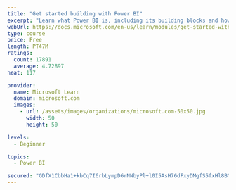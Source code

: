 ```yaml
---
title: "Get started building with Power BI"
excerpt: "Learn what Power BI is, including its building blocks and how they work together."
webUrl: https://docs.microsoft.com/en-us/learn/modules/get-started-with-power-bi/
type: course
price: Free
length: PT47M
ratings:
  count: 17891
  average: 4.72897
heat: 117

provider:
  name: Microsoft Learn
  domain: microsoft.com
  images:
    - url: /assets/images/organizations/microsoft.com-50x50.jpg
      width: 50
      height: 50

levels:
  - Beginner

topics:
  - Power BI

secured: "GDfX1CbbHa1+kbCq7I6rbLympD6rNNbyPl+l0I5AsH76dFxyDMgfS5fxHl8BMJ7ezcG5T/0rKPvMhrEAitUc3Se1g/rSLCk4pIuno555qOvpo4slxzydBNeiFaLwxZAFR9gG2DrCp8ZACID7GcwtJlUIVhqK57uBfyeTa4WO50oxapL+6INZ0/owCOixoEURJ3dWRRpB6tXECViPb9bSJF1PZmTcAWiVyv16iHJKuNDvdbn27wHMUFf0P9P/tRUzyPdFC9E59t3PiCLAk4j0swh6m40fwd7AL40rAhXDqpD33GXqx5wpBy8QyPOlC3LrXJNtJECSmb7jFmQbxL/boRCgrFKUshq5FjHfyMedDV6ZabRMAZJ1xouRPgDVviIT+5AZBop6nP9o9RSHn/lGP5bTKrEL5QVSZiGAPBBbBqwu1yU7ox+s21zV0gwNpE1g;n3coOC8n9yQ0fIHbFquIcA=="
---
```


